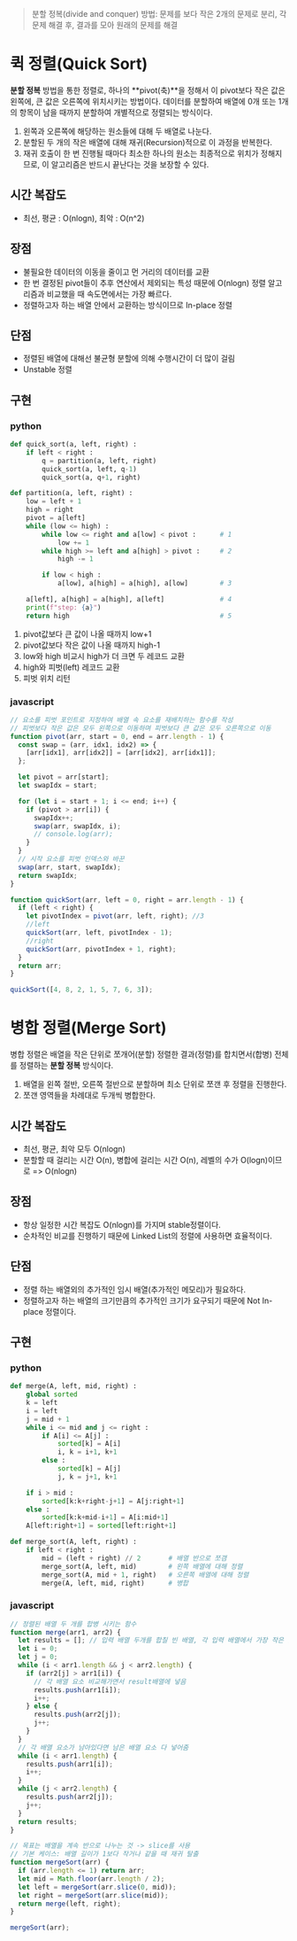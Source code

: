 > 분할 정복(divide and conquer) 방법: 문제를 보다 작은 2개의 문제로 분리, 각 문제 해결 후, 결과를 모아 원래의 문제를 해결

# 퀵 정렬(Quick Sort)

**분할 정복** 방법을 통한 정렬로, 하나의 **pivot(축)**을 정해서 이 pivot보다 작은 값은 왼쪽에, 큰 값은 오른쪽에 위치시키는 방법이다.
데이터를 분할하여 배열에 0개 또는 1개의 항목이 남을 때까지 분할하여 개별적으로 정렬되는 방식이다.

1. 왼쪽과 오른쪽에 해당하는 원소들에 대해 두 배열로 나눈다.
2. 분할된 두 개의 작은 배열에 대해 재귀(Recursion)적으로 이 과정을 반복한다.
3. 재귀 호출이 한 번 진행될 때마다 최소한 하나의 원소는 최종적으로 위치가 정해지므로, 이 알고리즘은 반드시 끝난다는 것을 보장할 수 있다.

## 시간 복잡도

- 최선, 평균 : O(nlogn), 최악 : O(n^2)

## 장점

- 불필요한 데이터의 이동을 줄이고 먼 거리의 데이터를 교환
- 한 번 결정된 pivot들이 추후 연산에서 제외되는 특성 때문에 O(nlogn) 정렬 알고리즘과 비교했을 때 속도면에서는 가장 빠르다.
- 정렬하고자 하는 배열 안에서 교환하는 방식이므로 In-place 정렬

## 단점

- 정렬된 배열에 대해선 불균형 분할에 의해 수행시간이 더 많이 걸림
- Unstable 정렬

## 구현

### python

```python
def quick_sort(a, left, right) :
    if left < right :
        q = partition(a, left, right)
        quick_sort(a, left, q-1)
        quick_sort(a, q+1, right)

def partition(a, left, right) :
    low = left + 1
    high = right
    pivot = a[left]
    while (low <= high) :
        while low <= right and a[low] < pivot :      # 1
            low += 1
        while high >= left and a[high] > pivot :     # 2
            high -= 1

        if low < high :
            a[low], a[high] = a[high], a[low]        # 3

    a[left], a[high] = a[high], a[left]              # 4
    print(f"step: {a}")
    return high                                      # 5
```

1. pivot값보다 큰 값이 나올 때까지 low+1
2. pivot값보다 작은 값이 나올 때까지 high-1
3. low와 high 비교시 high가 더 크면 두 레코드 교환
4. high와 피벗(left) 레코드 교환
5. 피벗 위치 리턴

### javascript

```javascript
// 요소를 피벗 포인트로 지정하여 배열 속 요소를 재배치하는 함수를 작성
// 피벗보다 작은 값은 모두 왼쪽으로 이동하며 피벗보다 큰 값은 모두 오른쪽으로 이동
function pivot(arr, start = 0, end = arr.length - 1) {
  const swap = (arr, idx1, idx2) => {
    [arr[idx1], arr[idx2]] = [arr[idx2], arr[idx1]];
  };

  let pivot = arr[start];
  let swapIdx = start;

  for (let i = start + 1; i <= end; i++) {
    if (pivot > arr[i]) {
      swapIdx++;
      swap(arr, swapIdx, i);
      // console.log(arr);
    }
  }
  // 시작 요소를 피벗 인덱스와 바꾼
  swap(arr, start, swapIdx);
  return swapIdx;
}

function quickSort(arr, left = 0, right = arr.length - 1) {
  if (left < right) {
    let pivotIndex = pivot(arr, left, right); //3
    //left
    quickSort(arr, left, pivotIndex - 1);
    //right
    quickSort(arr, pivotIndex + 1, right);
  }
  return arr;
}

quickSort([4, 8, 2, 1, 5, 7, 6, 3]);
```

# 병합 정렬(Merge Sort)

병합 정렬은 배열을 작은 단위로 쪼개어(분할) 정렬한 결과(정렬)를 합치면서(합병) 전체를 정렬하는 **분할 정복** 방식이다.

1. 배열을 왼쪽 절반, 오른쪽 절반으로 분할하며 최소 단위로 쪼갠 후 정렬을 진행한다.
2. 쪼갠 영역들을 차례대로 두개씩 병합한다.

## 시간 복잡도

- 최선, 평균, 최악 모두 O(nlogn)
- 분할할 때 걸리는 시간 O(n), 병합에 걸리는 시간 O(n), 레벨의 수가 O(logn)이므로 => O(nlogn)

## 장점

- 항상 일정한 시간 복잡도 O(nlogn)를 가지며 stable정렬이다.
- 순차적인 비교를 진행하기 때문에 Linked List의 정렬에 사용하면 효율적이다.

## 단점

- 정렬 하는 배열외의 추가적인 임시 배열(추가적인 메모리)가 필요하다.
- 정렬하고자 하는 배열의 크기만큼의 추가적인 크기가 요구되기 때문에 Not In-place 정렬이다.

## 구현

### python

```python
def merge(A, left, mid, right) :
    global sorted
    k = left
    i = left
    j = mid + 1
    while i <= mid and j <= right :
        if A[i] <= A[j] :
            sorted[k] = A[i]
            i, k = i+1, k+1
        else :
            sorted[k] = A[j]
            j, k = j+1, k+1

    if i > mid :
        sorted[k:k+right-j+1] = A[j:right+1]
    else :
        sorted[k:k+mid-i+1] = A[i:mid+1]
    A[left:right+1] = sorted[left:right+1]

def merge_sort(A, left, right) :
    if left < right :
        mid = (left + right) // 2       # 배열 반으로 쪼갬
        merge_sort(A, left, mid)        # 왼쪽 배열에 대해 정렬
        merge_sort(A, mid + 1, right)   # 오른쪽 배열에 대해 정렬
        merge(A, left, mid, right)      # 병합
```

### javascript

```javascript
// 정렬된 배열 두 개를 합병 시키는 함수
function merge(arr1, arr2) {
  let results = []; // 입력 배열 두개를 합칠 빈 배열, 각 입력 배열에서 가장 작은 값부터 시작
  let i = 0;
  let j = 0;
  while (i < arr1.length && j < arr2.length) {
    if (arr2[j] > arr1[i]) {
      // 각 배열 요소 비교해가면서 result배열에 넣음
      results.push(arr1[i]);
      i++;
    } else {
      results.push(arr2[j]);
      j++;
    }
  }
  // 각 배열 요소가 남아있다면 남은 배열 요소 다 넣어줌
  while (i < arr1.length) {
    results.push(arr1[i]);
    i++;
  }
  while (j < arr2.length) {
    results.push(arr2[j]);
    j++;
  }
  return results;
}

// 목표는 배열을 계속 반으로 나누는 것 -> slice를 사용
// 기본 케이스: 배열 길이가 1보다 작거나 같을 때 재귀 탈출
function mergeSort(arr) {
  if (arr.length <= 1) return arr;
  let mid = Math.floor(arr.length / 2);
  let left = mergeSort(arr.slice(0, mid));
  let right = mergeSort(arr.slice(mid));
  return merge(left, right);
}

mergeSort(arr);
```
